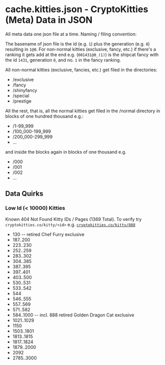 # cache.kitties.json - CryptoKitties (Meta) Data in JSON


All meta data one json file at a time.
Naming / filing convention:

The basename of json file is the id (e.g. `1`)
plus the generation (e.g. `0`)
resulting in `1@0`.
For non-normal kitties (exclusive, fancy, etc.)
if there's a ranking it gets add at the end
e.g. (`001431@0_(1)`) is the shipcat fancy
with the id `1431`, generation `0`, and no. `1` in the fancy ranking.


All non-normal kitties (exclusive, fancies, etc.)
get filed in the directories:
- /exclusive
- /fancy
- /shinyfancy
- /special
- /prestige

All the rest, that is, all the normal kitties
get filed in the /normal directory
in blocks of one hundred thousand e.g.:
- /1-99_999
- /100_000-199_999
- /200_000-299_999
- ...

and inside the blocks again in blocks of one thousand e.g.
- /000
- /001
- /002
- ...



## Data Quirks

### Low Id (< 10000) Kitties

Known 404 Not Found Kitty IDs / Pages (1369 Total).
To verify try `cryptokitties.co/kitty/<id>`
e.g. [`cryptokitties.co/kitty/888`](https://www.cryptokitties.co/kitty/888)


- 130          -- retired Chef Furry exclusive
- 187..200
- 223..230
- 252..259
- 283..302
- 304..385
- 387..395
- 397..401
- 403..500
- 530..531
- 533..542
- 544
- 546..555
- 557..569
- 571..582
- 584..1000      -- incl. 888 retired Golden Dragon Cat exclusive
- 1021..1029
- 1150
- 1503..1801
- 1813..1815
- 1817..1824
- 1879..2000
- 2092
- 2785..3000




